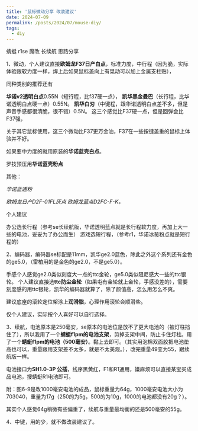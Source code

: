 ```yaml
---
title: '鼠标微动分享 改装建议'
date: 2024-07-09
permalink: /posts/2024/07/mouse-diy/
tags:
  - diy
---
```

蜻蜓 r1se 魔改 长续航 思路分享

1、微动，个人建议直接**欧姆龙F37日产白点**，标准力度，中行程（因为脆，实际体验跟软力度一样，焊上后如果鼠标盖向上有晃动可以加上金属支柱贴），

同种类别的推荐还有

**华诺v2透明白点**0.55N（短行程，比f37硬一点），
**凯华黑金曼巴**（长行程，比华诺透明白点硬一点）0.55N。
**凯华白刃**（中键程，跟华诺透明白点差不多，但是声音手感都很清脆，很不错）0.5N。
这三个感觉比F37硬一点，但是回弹会比F37强，

关于其它鼠标使用，这三个微动比F37更万金油，F37在一些按键盖重的鼠标上体验并不好。

如果要中力度的就用原装的**华诺蓝壳白点**。

罗技预压用**华诺蓝壳粉点**

其他：

*华诺蓝透粉*

*欧姆龙日产D2F-01FL灰点* 
*欧姆龙蓝点D2FC-F-K。*

个人建议

办公选长行程（参考se长续航版，华诺透明蓝点就是长行程软力度，再加上大一些的电池，妥妥为了办公而生）
游戏选短行程，（参考r1，华诺冰莓粉点就是短行程的）

2、编码器，编码器se标配是11mm，凯华ge2.0蓝色，除此之外这个系列还有金色的ge5.0，（雷柏用的是金色的ge2.0，不是ge5.0）。

手感个人感觉ge2.0类似刻度大一点的ttc金轮，ge5.0类似阻尼感大一些的ttc银轮。
个人建议直接选**ttc防尘金轮**（如果屯有金轮就上金轮，手感没差的），需要刻度感的用ttc银轮，凯华的编码器就算了，除了颜值高，怎么用怎么不爽。

建议底座的滚轮定位架涂上**润滑脂**，心理作用滚轮会顺滑些。

仅个人建议，实际按个人喜好可以自行选择。

3、续航，电池原本是250毫安，se原本的电池位是放不了更大电池的（被灯柱挡住了），所以我用了一个**蜻蜓f1pm的电池支架**，剪掉支架中间，防止卡住灯柱。用了一个**蜻蜓f1pm的电池（500毫安）**。黏上去即可。（其实用泡棉双面胶把电池垫高也可以，重量跟用支架差不太多，就是不太美观。），改完重量49变为55，跟续航版一样。

电池接口为**SH1.0-3P 公插**，线序黑黄红，F1和R1通用，嫌麻烦可以直接某宝买成品电池，搜蜻蜓R1电池即可。

附：图6-9是改1000毫安电池的成品，鼠标重量为64g，1000毫安电池大小为703040，重量为17g（250的为5g，500的为10g，1000的电池都没有20g？）。

其实个人感觉64g稍微有些偏重了，续航与重量最均衡的还是500毫安的55g。

4、中键，用的少，就不做改装建议了。